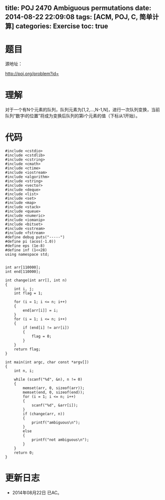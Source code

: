 title: POJ 2470 Ambiguous permutations
date: 2014-08-22 22:09:08
tags: [ACM, POJ, C, 简单计算]
categories: Exercise
toc: true
---
# 题目
源地址：

http://poj.org/problem?id=

# 理解
对于一个有N个元素的队列，队列元素为[1,2,...,N-1,N]，进行一次队列变换，当前队列“数字i的位置”将成为变换后队列的第i个元素的值（下标从1开始）。

<!-- more -->

# 代码
```
#include <cstdio>
#include <cstdlib>
#include <cstring>
#include <cmath>
#include <ctime>
#include <iostream>
#include <algorithm>
#include <string>
#include <vector>
#include <deque>
#include <list>
#include <set>
#include <map>
#include <stack>
#include <queue>
#include <numeric>
#include <iomanip>
#include <bitset>
#include <sstream>
#include <fstream>
#define debug puts("-----")
#define pi (acos(-1.0))
#define eps (1e-8)
#define inf (1<<28)
using namespace std;


int arr[110000];
int end[110000];

int change(int arr[], int n)
{
    int i, j;
    int flag = 1;

    for (i = 1; i <= n; i++)
    {
        end[arr[i]] = i;
    }
    for (i = 1; i <= n; i++)
    {
        if (end[i] != arr[i])
        {
            flag = 0;
        }
    }
    return flag;
}

int main(int argc, char const *argv[])
{
    int n, i;

    while (scanf("%d", &n), n != 0)
    {
        memset(arr, 0, sizeof(arr));
        memset(end, 0, sizeof(end));
        for (i = 1; i <= n; i++)
        {
            scanf("%d", &arr[i]);
        }
        if (change(arr, n))
        {
            printf("ambiguous\n");
        }
        else
        {
            printf("not ambiguous\n");
        }
    }
    return 0;
}
```

# 更新日志
- 2014年08月22日 已AC。